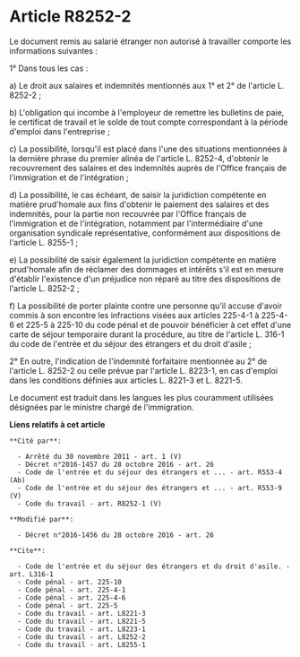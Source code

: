 # Article R8252-2

Le document remis au salarié étranger non autorisé à travailler comporte les informations suivantes : 

1° Dans tous les cas : 

a) Le droit aux salaires et indemnités mentionnés aux 1° et 2° de l'article L. 8252-2 ; 

b) L'obligation qui incombe à l'employeur de remettre les bulletins de paie, le certificat de travail et le solde de tout
compte correspondant à la période d'emploi dans l'entreprise ; 

c) La possibilité, lorsqu'il est placé dans l'une des situations mentionnées à la dernière phrase du premier alinéa de
l'article L. 8252-4, d'obtenir le recouvrement des salaires et des indemnités auprès de l'Office français de l'immigration et
de l'intégration ; 

d) La possibilité, le cas échéant, de saisir la juridiction compétente en matière prud'homale aux fins d'obtenir le paiement
des salaires et des indemnités, pour la partie non recouvrée par l'Office français de l'immigration et de l'intégration,
notamment par l'intermédiaire d'une organisation syndicale représentative, conformément aux dispositions de l'article L.
8255-1 ; 

e) La possibilité de saisir également la juridiction compétente en matière prud'homale afin de réclamer des dommages et
intérêts s'il est en mesure d'établir l'existence d'un préjudice non réparé au titre des dispositions de l'article L.
8252-2 ; 

f) La possibilité de porter plainte contre une personne qu'il accuse d'avoir commis à son encontre les infractions visées aux
articles 225-4-1 à 225-4-6 et 225-5 à 225-10 du code pénal et de pouvoir bénéficier à cet effet d'une carte de séjour
temporaire durant la procédure, au titre de l'article L. 316-1 du code de l'entrée et du séjour des étrangers et du droit
d'asile ; 

2° En outre, l'indication de l'indemnité forfaitaire mentionnée au 2° de l'article L. 8252-2 ou celle prévue par l'article L.
8223-1, en cas d'emploi dans les conditions définies aux articles L. 8221-3 et L. 8221-5. 

Le document est traduit dans les langues les plus couramment utilisées désignées par le ministre chargé de l'immigration.

**Liens relatifs à cet article**

	**Cité par**:

	  - Arrêté du 30 novembre 2011 - art. 1 (V)
	  - Décret n°2016-1457 du 28 octobre 2016 - art. 26
	  - Code de l'entrée et du séjour des étrangers et ... - art. R553-4 (Ab)
	  - Code de l'entrée et du séjour des étrangers et ... - art. R553-9 (V)
	  - Code du travail - art. R8252-1 (V)

	**Modifié par**:

	  - Décret n°2016-1456 du 28 octobre 2016 - art. 26

	**Cite**:

	  - Code de l'entrée et du séjour des étrangers et du droit d'asile. - art. L316-1
	  - Code pénal - art. 225-10
	  - Code pénal - art. 225-4-1
	  - Code pénal - art. 225-4-6
	  - Code pénal - art. 225-5
	  - Code du travail - art. L8221-3
	  - Code du travail - art. L8221-5
	  - Code du travail - art. L8223-1
	  - Code du travail - art. L8252-2
	  - Code du travail - art. L8255-1
